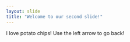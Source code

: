 ```yaml
---
layout: slide
title: "Welcome to our second slide!"
---
```

I love potato chips!
Use the left arrow to go back!
